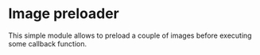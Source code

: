 # Image preloader

This simple module allows to preload a couple of images before executing some callback function.
